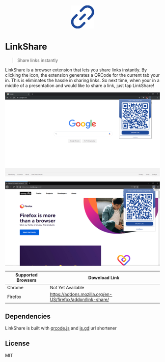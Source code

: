 <p align="center">
  <img src="Screenshots/icon.png" width="75px" height="75px" />
</p>

# LinkShare
> Share links instantly

LinkShare is a browser extension that lets you share links instantly. By clicking the icon, the extension generates a QRCode for the current tab your in. This is eliminates the hassle in sharing links. So next time, when your in a middle of a presentation and would like to share a link, just tap LinkShare!

![LinkShare on Chrome](Screenshots/Screenshot2.png)

![LinkShare on Firefox](Screenshots/Screenshot1.png)

| Supported Browsers | Download Link |
|---|---|
| Chrome | Not Yet Available |
| Firefox | https://addons.mozilla.org/en-US/firefox/addon/link-share/ |

## Dependencies
LinkShare is built with [qrcode.js](https://davidshimjs.github.io/qrcodejs/) and [is.gd](https://is.gd/apishorteningreference.php) url shortener

## License
MIT
